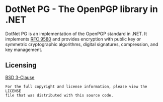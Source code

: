 DotNet PG - The OpenPGP library in .NET
=================================================
DotNet PG is an implementation of the OpenPGP standard in .NET.
It implements [RFC 9580](https://www.rfc-editor.org/rfc/rfc9580) and
provides encryption with public key or symmetric cryptographic algorithms,
digital signatures, compression, and key management.

## Licensing
[BSD 3-Clause](LICENSE)

    For the full copyright and license information, please view the LICENSE
    file that was distributed with this source code.
